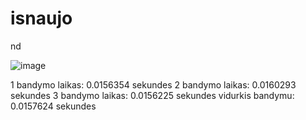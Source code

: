 # isnaujo
nd

![image](https://github.com/GabijaF/isnaujo/assets/145053488/bacde979-f099-4123-b80e-663fc8a98a38)

1 bandymo laikas: 0.0156354 sekundes
2 bandymo laikas: 0.0160293 sekundes
3 bandymo laikas: 0.0156225 sekundes
vidurkis bandymu: 0.0157624 sekundes

